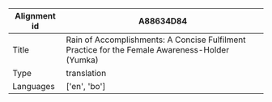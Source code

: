 |Alignment id | A88634D84
| --- | --- 
|Title | Rain of Accomplishments: A Concise Fulfilment Practice for the Female Awareness-Holder (Yumka) 
|Type | translation
|Languages | ['en', 'bo']